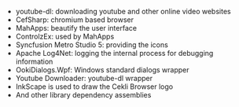 * youtube-dl: downloading youtube and other online video websites
* CefSharp: chromium based browser
* MahApps: beautify the user interface
* ControlzEx: used by MahApps
* Syncfusion Metro Studio 5: providing the icons
* Apache Log4Net: logging the internal process for debugging information
* OokiDialogs.Wpf: Windows standard dialogs wrapper
* Youtube Downloader: youtube-dl wrapper
* InkScape is used to draw the Cekli Browser logo
* And other library dependency assemblies